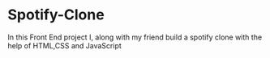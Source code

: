 # Spotify-Clone
In this Front End project I, along with my friend build a spotify clone with the help of HTML,CSS and JavaScript 
